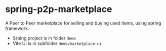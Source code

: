 # spring-p2p-marketplace
A Peer to Peer marketplace for selling and buying used items, using spring framework.

- Srping project is in folder `demo`
- Vite UI is in subfolder `demo/marketplace-ui`
